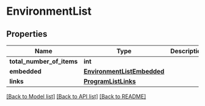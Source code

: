 # EnvironmentList

## Properties
Name | Type | Description | Notes
------------ | ------------- | ------------- | -------------
**total_number_of_items** | **int** |  | [optional] 
**embedded** | [**EnvironmentListEmbedded**](EnvironmentListEmbedded.md) |  | [optional] 
**links** | [**ProgramListLinks**](ProgramListLinks.md) |  | [optional] 

[[Back to Model list]](../README.md#documentation-for-models) [[Back to API list]](../README.md#documentation-for-api-endpoints) [[Back to README]](../README.md)


